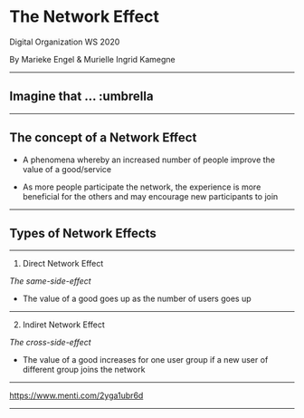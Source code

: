 # The Network Effect

Digital Organization WS 2020

By Marieke Engel & Murielle Ingrid Kamegne 

---

## Imagine that ... :umbrella

---

## The concept of a Network Effect

  * A phenomena whereby an increased number of people improve the value of a good/service

  * As more people participate the network, the experience is more beneficial for the others and may encourage new participants to join

---

  ## Types of Network Effects

---

1. Direct Network Effect 
    
_The same-side-effect_

  * The value of a good goes up as the number of users goes up

---

2. Indiret Network Effect

_The cross-side-effect_

  * The value of a good increases for one user group if a new user of different group joins the network

  ---

https://www.menti.com/2yga1ubr6d

---




  